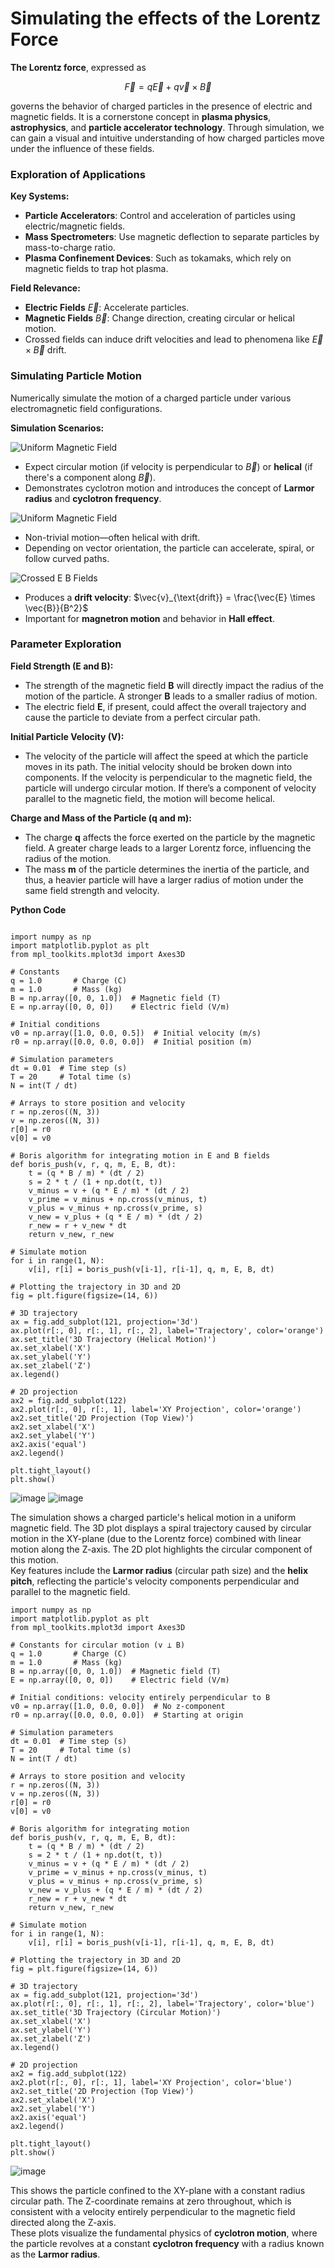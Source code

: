 # Simulating the effects of the Lorentz Force

**The Lorentz force**, expressed as

$$\vec{F} = q\vec{E} + q\vec{v} \times \vec{B}$$  

governs the behavior of charged particles in the presence of electric and magnetic fields. It is a cornerstone concept in **plasma physics**, **astrophysics**, and **particle accelerator technology**. Through simulation, we can gain a visual and intuitive understanding of how charged particles move under the influence of these fields.

### Exploration of Applications

**Key Systems:**
- **Particle Accelerators**: Control and acceleration of particles using electric/magnetic fields.
- **Mass Spectrometers**: Use magnetic deflection to separate particles by mass-to-charge ratio.
- **Plasma Confinement Devices**: Such as tokamaks, which rely on magnetic fields to trap hot plasma.

**Field Relevance:**
- **Electric Fields** $\vec{E}$: Accelerate particles.
- **Magnetic Fields** $\vec{B}$: Change direction, creating circular or helical motion.
- Crossed fields can induce drift velocities and lead to phenomena like $\vec{E} \times \vec{B}$ drift.

### Simulating Particle Motion

Numerically simulate the motion of a charged particle under various electromagnetic field configurations.

**Simulation Scenarios:**

![Uniform Magnetic Field](https://github.com/user-attachments/assets/d457b78b-a17b-48b6-a1fb-07c42e36993c)

- Expect circular motion (if velocity is perpendicular to $\vec{B}$) or **helical** (if there's a component along $\vec{B}$).
- Demonstrates cyclotron motion and introduces the concept of **Larmor radius** and **cyclotron frequency**.

![Uniform Magnetic Field](https://github.com/user-attachments/assets/09490a9e-0bfe-453c-a230-b6817ce9e175)

- Non-trivial motion—often helical with drift.
- Depending on vector orientation, the particle can accelerate, spiral, or follow curved paths.

![Crossed E B Fields](https://github.com/user-attachments/assets/f4eca2fb-2d5d-4719-85bf-36a253be53bb)

- Produces a **drift velocity**: $\vec{v}_{\text{drift}} = \frac{\vec{E} \times \vec{B}}{B^2}$
- Important for **magnetron motion** and behavior in **Hall effect**.

### Parameter Exploration

**Field Strength (E and B):**
- The strength of the magnetic field **B** will directly impact the radius of the motion of the particle. A stronger **B** leads to a smaller radius of motion.
- The electric field **E**, if present, could affect the overall trajectory and cause the particle to deviate from a perfect circular path.

**Initial Particle Velocity (V):**
- The velocity of the particle will affect the speed at which the particle moves in its path. The initial velocity should be broken down into components. If the velocity is perpendicular to the magnetic field, the particle will undergo circular motion. If there’s a component of velocity parallel to the magnetic field, the motion will become helical.

**Charge and Mass of the Particle (q and m):**
- The charge **q** affects the force exerted on the particle by the magnetic field. A greater charge leads to a larger Lorentz force, influencing the radius of the motion.
- The mass **m** of the particle determines the inertia of the particle, and thus, a heavier particle will have a larger radius of motion under the same field strength and velocity.

**Python Code**

<pre><code class="language-python">
import numpy as np
import matplotlib.pyplot as plt
from mpl_toolkits.mplot3d import Axes3D

# Constants
q = 1.0       # Charge (C)
m = 1.0       # Mass (kg)
B = np.array([0, 0, 1.0])  # Magnetic field (T)
E = np.array([0, 0, 0])    # Electric field (V/m)

# Initial conditions
v0 = np.array([1.0, 0.0, 0.5])  # Initial velocity (m/s)
r0 = np.array([0.0, 0.0, 0.0])  # Initial position (m)

# Simulation parameters
dt = 0.01  # Time step (s)
T = 20     # Total time (s)
N = int(T / dt)

# Arrays to store position and velocity
r = np.zeros((N, 3))
v = np.zeros((N, 3))
r[0] = r0
v[0] = v0

# Boris algorithm for integrating motion in E and B fields
def boris_push(v, r, q, m, E, B, dt):
    t = (q * B / m) * (dt / 2)
    s = 2 * t / (1 + np.dot(t, t))
    v_minus = v + (q * E / m) * (dt / 2)
    v_prime = v_minus + np.cross(v_minus, t)
    v_plus = v_minus + np.cross(v_prime, s)
    v_new = v_plus + (q * E / m) * (dt / 2)
    r_new = r + v_new * dt
    return v_new, r_new

# Simulate motion
for i in range(1, N):
    v[i], r[i] = boris_push(v[i-1], r[i-1], q, m, E, B, dt)

# Plotting the trajectory in 3D and 2D
fig = plt.figure(figsize=(14, 6))

# 3D trajectory
ax = fig.add_subplot(121, projection='3d')
ax.plot(r[:, 0], r[:, 1], r[:, 2], label='Trajectory', color='orange')
ax.set_title('3D Trajectory (Helical Motion)')
ax.set_xlabel('X')
ax.set_ylabel('Y')
ax.set_zlabel('Z')
ax.legend()

# 2D projection
ax2 = fig.add_subplot(122)
ax2.plot(r[:, 0], r[:, 1], label='XY Projection', color='orange')
ax2.set_title('2D Projection (Top View)')
ax2.set_xlabel('X')
ax2.set_ylabel('Y')
ax2.axis('equal')
ax2.legend()

plt.tight_layout()
plt.show()
</code></pre>

![image](https://github.com/user-attachments/assets/ef16ebc4-85b7-4ba5-ab6e-2baa1e0e757a)
![image](https://github.com/user-attachments/assets/3c92c261-ad98-4e76-86da-f97d0acea338)

The simulation shows a charged particle's helical motion in a uniform magnetic field. The 3D plot displays a spiral trajectory caused by circular motion in the XY-plane (due to the Lorentz force) combined with linear motion along the Z-axis. The 2D plot highlights the circular component of this motion.  
Key features include the **Larmor radius** (circular path size) and the **helix pitch**, reflecting the particle's velocity components perpendicular and parallel to the magnetic field.

<pre><code class="language-python">import numpy as np
import matplotlib.pyplot as plt
from mpl_toolkits.mplot3d import Axes3D

# Constants for circular motion (v ⊥ B)
q = 1.0       # Charge (C)
m = 1.0       # Mass (kg)
B = np.array([0, 0, 1.0])  # Magnetic field (T)
E = np.array([0, 0, 0])    # Electric field (V/m)

# Initial conditions: velocity entirely perpendicular to B
v0 = np.array([1.0, 0.0, 0.0])  # No z-component
r0 = np.array([0.0, 0.0, 0.0])  # Starting at origin

# Simulation parameters
dt = 0.01  # Time step (s)
T = 20     # Total time (s)
N = int(T / dt)

# Arrays to store position and velocity
r = np.zeros((N, 3))
v = np.zeros((N, 3))
r[0] = r0
v[0] = v0

# Boris algorithm for integrating motion
def boris_push(v, r, q, m, E, B, dt):
    t = (q * B / m) * (dt / 2)
    s = 2 * t / (1 + np.dot(t, t))
    v_minus = v + (q * E / m) * (dt / 2)
    v_prime = v_minus + np.cross(v_minus, t)
    v_plus = v_minus + np.cross(v_prime, s)
    v_new = v_plus + (q * E / m) * (dt / 2)
    r_new = r + v_new * dt
    return v_new, r_new

# Simulate motion
for i in range(1, N):
    v[i], r[i] = boris_push(v[i-1], r[i-1], q, m, E, B, dt)

# Plotting the trajectory in 3D and 2D
fig = plt.figure(figsize=(14, 6))

# 3D trajectory
ax = fig.add_subplot(121, projection='3d')
ax.plot(r[:, 0], r[:, 1], r[:, 2], label='Trajectory', color='blue')
ax.set_title('3D Trajectory (Circular Motion)')
ax.set_xlabel('X')
ax.set_ylabel('Y')
ax.set_zlabel('Z')
ax.legend()

# 2D projection
ax2 = fig.add_subplot(122)
ax2.plot(r[:, 0], r[:, 1], label='XY Projection', color='blue')
ax2.set_title('2D Projection (Top View)')
ax2.set_xlabel('X')
ax2.set_ylabel('Y')
ax2.axis('equal')
ax2.legend()

plt.tight_layout()
plt.show()
</code></pre>

![image](https://github.com/user-attachments/assets/94ee6df1-2659-4769-a677-17771c9ae0bf)


This shows the particle confined to the XY-plane with a constant radius circular path. The Z-coordinate remains at zero throughout, which is consistent with a velocity entirely perpendicular to the magnetic field directed along the Z-axis.  
These plots visualize the fundamental physics of **cyclotron motion**, where the particle revolves at a constant **cyclotron frequency** with a radius known as the **Larmor radius**.

